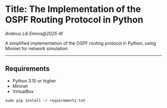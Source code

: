 # Title: The Implementation of the OSPF Routing Protocol in Python 
_Ambrus Lili Emma@2025-IK_

A simplified implementation of the OSPF routing protocol in Python, using 
Mininet for network simulation.

---

## Requirements

- Python 3.10 or higher
- Mininet
- VirtualBox

```
sudo pip install -r requirements.txt
```
